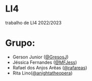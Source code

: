 # LI4
trabalho de LI4 2022/2023
# Grupo:
* Gerson Junior ([@GresosJ](https://github.com/GresosJ))
* Jéssica Fernandes ([@MFJess](https://github.com/MFJess))
* Rafael dos Anjos Arêas ([@rafareas](https://github.com/rafareas))
* Rita Lino([@anightatheopera](https://github.com/anightatheopera))
